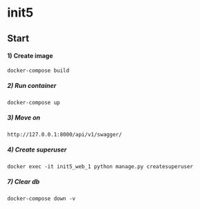 # init5


## Start

#### 1) Create image

    docker-compose build

##### 2) Run container

    docker-compose up
    
##### 3) Move on

    http://127.0.0.1:8000/api/v1/swagger/

##### 4) Create superuser

    docker exec -it init5_web_1 python manage.py createsuperuser
                                                        
##### 7) Clear db

    docker-compose down -v
